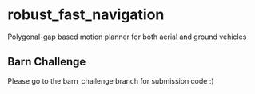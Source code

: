 # robust_fast_navigation
Polygonal-gap based motion planner for both aerial and ground vehicles

## Barn Challenge
Please go to the barn_challenge branch for submission code :)